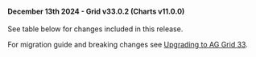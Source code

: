 #### December 13th 2024 - Grid v33.0.2 (Charts v11.0.0)

See table below for changes included in this release.

For migration guide and breaking changes see [Upgrading to AG Grid 33](https://www.ag-grid.com/javascript-data-grid/upgrading-to-ag-grid-33/).

